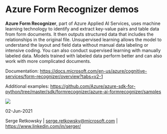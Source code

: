 # Azure Form Recognizer demos

**Azure Form Recognizer**, part of Azure Applied AI Services, uses machine learning technology to identify and extract key-value pairs and table data from form documents. It then outputs structured data that includes the relationships in the original file. Unsupervised learning allows the model to understand the layout and field data without manual data labeling or intensive coding. You can also conduct supervised learning with manually labeled data. Models trained with labeled data perform better and can also work with more complicated documents.


Documentation:
https://docs.microsoft.com/en-us/azure/cognitive-services/form-recognizer/overview?tabs=v2-1

Additional examples:
https://github.com/Azure/azure-sdk-for-python/tree/master/sdk/formrecognizer/azure-ai-formrecognizer/samples

<img src="https://docs.microsoft.com/en-us/azure/cognitive-services/form-recognizer/media/tables-example.jpg">

02-Jun-2021

Serge Retkowsky | serge.retkowsky@microsoft.com | https://www.linkedin.com/in/serger/
